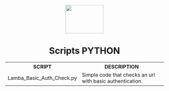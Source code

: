 <div align="center">

  <img align="center" height="90" width="120" src="https://cdn.jsdelivr.net/gh/devicons/devicon/icons/python/python-original-wordmark.svg" /> 
  <h1> Scripts PYTHON </h1>

<table>
  <tr>
    <th> SCRIPT </th>
    <th> DESCRIPTION </th>
  </tr>
  <tr>
    <td> Lamba_Basic_Auth_Check.py </td>
    <td> Simple code that checks an url with basic authentication. </td>
  </tr>
</table>

</div>
